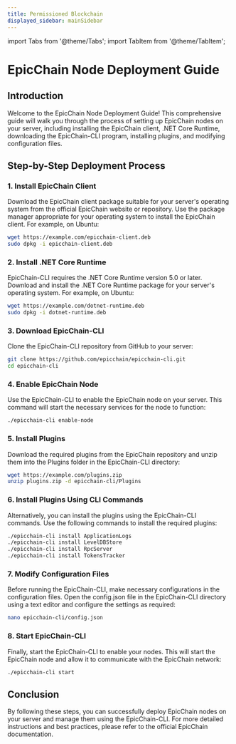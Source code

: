 ```yaml
---
title: Permissioned Blockchain
displayed_sidebar: mainSidebar
---
```


import Tabs from '@theme/Tabs';
import TabItem from '@theme/TabItem';

# EpicChain Node Deployment Guide

## Introduction

Welcome to the EpicChain Node Deployment Guide! This comprehensive guide will walk you through the process of setting up EpicChain nodes on your server, including installing the EpicChain client, .NET Core Runtime, downloading the EpicChain-CLI program, installing plugins, and modifying configuration files.

## Step-by-Step Deployment Process

### 1. Install EpicChain Client

Download the EpicChain client package suitable for your server's operating system from the official EpicChain website or repository. Use the package manager appropriate for your operating system to install the EpicChain client. For example, on Ubuntu:

```bash
wget https://example.com/epicchain-client.deb
sudo dpkg -i epicchain-client.deb
```

### 2. Install .NET Core Runtime

EpicChain-CLI requires the .NET Core Runtime version 5.0 or later. Download and install the .NET Core Runtime package for your server's operating system. For example, on Ubuntu:

```bash
wget https://example.com/dotnet-runtime.deb
sudo dpkg -i dotnet-runtime.deb
```

### 3. Download EpicChain-CLI

Clone the EpicChain-CLI repository from GitHub to your server:

```bash
git clone https://github.com/epicchain/epicchain-cli.git
cd epicchain-cli
```

### 4. Enable EpicChain Node

Use the EpicChain-CLI to enable the EpicChain node on your server. This command will start the necessary services for the node to function:

```bash
./epicchain-cli enable-node
```

### 5. Install Plugins

Download the required plugins from the EpicChain repository and unzip them into the Plugins folder in the EpicChain-CLI directory:

```bash
wget https://example.com/plugins.zip
unzip plugins.zip -d epicchain-cli/Plugins
```

### 6. Install Plugins Using CLI Commands

Alternatively, you can install the plugins using the EpicChain-CLI commands. Use the following commands to install the required plugins:

```bash
./epicchain-cli install ApplicationLogs
./epicchain-cli install LevelDBStore
./epicchain-cli install RpcServer
./epicchain-cli install TokensTracker
```

### 7. Modify Configuration Files

Before running the EpicChain-CLI, make necessary configurations in the configuration files. Open the config.json file in the EpicChain-CLI directory using a text editor and configure the settings as required:

```bash
nano epicchain-cli/config.json
```

### 8. Start EpicChain-CLI

Finally, start the EpicChain-CLI to enable your nodes. This will start the EpicChain node and allow it to communicate with the EpicChain network:

```bash
./epicchain-cli start
```

## Conclusion

By following these steps, you can successfully deploy EpicChain nodes on your server and manage them using the EpicChain-CLI. For more detailed instructions and best practices, please refer to the official EpicChain documentation.








<br/>